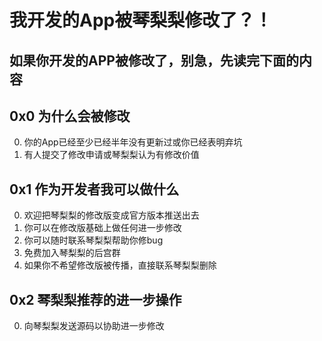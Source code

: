# 我开发的App被琴梨梨修改了？！  
## 如果你开发的APP被修改了，别急，先读完下面的内容  
  
  
## 0x0 为什么会被修改  
0. 你的App已经至少已经半年没有更新过或你已经表明弃坑  
1. 有人提交了修改申请或琴梨梨认为有修改价值  
  
## 0x1 作为开发者我可以做什么  
0. 欢迎把琴梨梨的修改版变成官方版本推送出去  
1. 你可以在修改版基础上做任何进一步修改  
2. 你可以随时联系琴梨梨帮助你修bug  
3. 免费加入琴梨梨的后宫群  
4. 如果你不希望修改版被传播，直接联系琴梨梨删除  
  
## 0x2 琴梨梨推荐的进一步操作  
0. 向琴梨梨发送源码以协助进一步修改  
